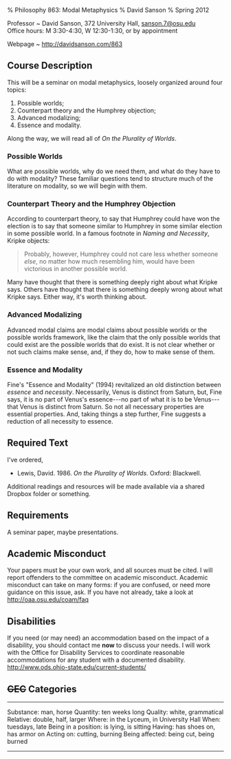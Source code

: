 % Philosophy 863: Modal Metaphysics
% David Sanson
% Spring 2012

Professor
  ~ David Sanson, 372 University Hall, <sanson.7@osu.edu>\
    Office hours: M 3:30-4:30, W 12:30-1:30, or by appointment

Webpage
  ~ <http://davidsanson.com/863>

Course Description
------------------

This will be a seminar on modal metaphysics, loosely organized around four topics:

1.  Possible worlds;
2.  Counterpart theory and the Humphrey objection;
3.  Advanced modalizing;
4.  Essence and modality.

Along the way, we will read all of *On the Plurality of Worlds*.

### Possible Worlds

What are possible worlds, why do we need them, and what do they have to do with modality? These familiar questions tend to structure much of the literature on modality, so we will begin with them.

### Counterpart Theory and the Humphrey Objection

According to counterpart theory, to say that Humphrey could have won the
election is to say that someone similar to Humphrey in some similar
election in some possible world. In a famous footnote in *Naming and Necessity*, Kripke objects:

> Probably, however, Humphrey could not care less whether someone
> *else*, no matter how much resembling him, would have been victorious
> in another possible world.

Many have thought that there is something deeply right about what Kripke
says. Others have thought that there is something deeply wrong about
what Kripke says. Either way, it's worth thinking about.

### Advanced Modalizing

Advanced modal claims are modal claims about possible worlds or the
possible worlds framework, like the claim that the only possible worlds
that could exist are the possible worlds that do exist. It is not clear
whether or not such claims make sense, and, if they do, how to make
sense of them.

### Essence and Modality

Fine's "Essence and Modality" (1994) revitalized an old distinction between *essence* and *necessity*. Necessarily, Venus is distinct from Saturn, but, Fine says, it is no part of Venus's essence---no part of what it is to be Venus---that Venus is distinct from Saturn. So not all necessary properties are essential properties. And, taking things a step further, Fine suggests a reduction of all necessity to essence.

Required Text
--------------

I've ordered,

-   Lewis, David. 1986. *On the Plurality of Worlds*. Oxford: Blackwell.

Additional readings and resources will be made available via a shared
Dropbox folder or something.

Requirements
------------

A seminar paper, maybe presentations.

Academic Misconduct
-------------------

Your papers must be your own work, and all sources must be cited. I will
report offenders to the committee on academic misconduct. Academic
misconduct can take on many forms: if you are confused, or need more
guidance on this issue, ask. If you have not already, take a look at
<http://oaa.osu.edu/coam/faq>

Disabilities
------------

If you need (or may need) an accommodation based on the impact of a
disability, you should contact me **now** to discuss your needs. I will
work with the Office for Disability Services to coordinate reasonable
accommodations for any student with a documented disability.
<http://www.ods.ohio-state.edu/current-students/>

~~GEC~~ Categories
------------------

  ----------------------- ------------------------------------
  Substance:              man, horse
  Quantity:               ten weeks long
  Quality:                white, grammatical
  Relative:               double, half, larger
  Where:                  in the Lyceum, in University Hall
  When:                   tuesdays, late
  Being in a position:    is lying, is sitting
  Having:                 has shoes on, has armor on
  Acting on:              cutting, burning
  Being affected:         being cut, being burned
  ----------------------- ------------------------------------


